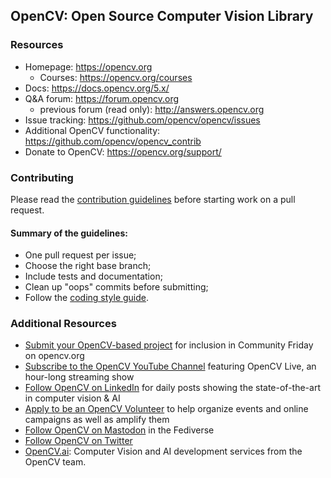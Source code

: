 ## OpenCV: Open Source Computer Vision Library


### Resources

* Homepage: <https://opencv.org>
  * Courses: <https://opencv.org/courses>
* Docs: <https://docs.opencv.org/5.x/>
* Q&A forum: <https://forum.opencv.org>
  * previous forum (read only): <http://answers.opencv.org>
* Issue tracking: <https://github.com/opencv/opencv/issues>
* Additional OpenCV functionality: <https://github.com/opencv/opencv_contrib>
* Donate to OpenCV: <https://opencv.org/support/>


### Contributing

Please read the [contribution guidelines](https://github.com/opencv/opencv/wiki/How_to_contribute) before starting work on a pull request.

#### Summary of the guidelines:

* One pull request per issue;
* Choose the right base branch;
* Include tests and documentation;
* Clean up "oops" commits before submitting;
* Follow the [coding style guide](https://github.com/opencv/opencv/wiki/Coding_Style_Guide).

### Additional Resources

* [Submit your OpenCV-based project](https://form.jotform.com/233105358823151) for inclusion in Community Friday on opencv.org
* [Subscribe to the OpenCV YouTube Channel](http://youtube.com/@opencvofficial) featuring OpenCV Live, an hour-long streaming show
* [Follow OpenCV on LinkedIn](http://linkedin.com/company/opencv/) for daily posts showing the state-of-the-art in computer vision & AI
* [Apply to be an OpenCV Volunteer](https://form.jotform.com/232745316792159) to help organize events and online campaigns as well as amplify them
* [Follow OpenCV on Mastodon](http://mastodon.social/@opencv) in the Fediverse
* [Follow OpenCV on Twitter](https://twitter.com/opencvlive)
* [OpenCV.ai](https://opencv.ai): Computer Vision and AI development services from the OpenCV team.
